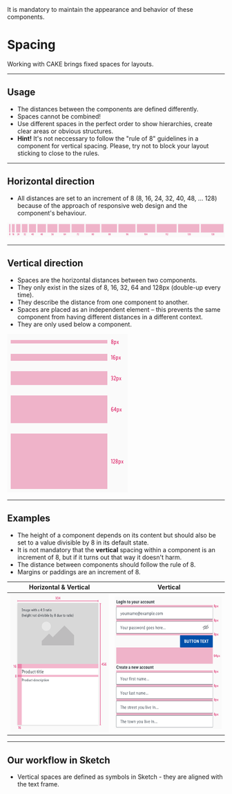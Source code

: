 <AlertWarning alertHeadline="Not modifiable">
It is mandatory to maintain the appearance and behavior of these components.
</AlertWarning>

# Spacing

Working with CAKE brings fixed spaces for layouts.

---

## Usage

- The distances between the components are defined differently.
- Spaces cannot be combined!
- Use different spaces in the perfect order to show hierarchies, create clear areas or obvious structures.
- **Hint!** It's not neccessary to follow the "rule of 8" guidelines in a component for vertical spacing. Please, try not to block your layout sticking to close to the rules.

---

## Horizontal direction

- All distances are set to an increment of 8 (8, 16, 24, 32, 40, 48, … 128) because of the approach of responsive web design and the component's behaviour.

![horizontal-spaces](assets/horizontal@1x.png)

---

## Vertical direction

- Spaces are the horizontal distances between two components.
- They only exist in the sizes of 8, 16, 32, 64 and 128px (double-up every time).
- They describe the distance from one component to another.
- Spaces are placed as an independent element – this prevents the same component from having different distances in a different context.
- They are only used below a component.

![vertical-spaces](assets/vertical@1x.png)

---

## Examples

- The height of a component depends on its content but should also be set to a value divisible by 8 in its default state.
- It is not mandatory that the **vertical** spacing within a component is an increment of 8, but if it turns out that way it doesn't harm.
- The distance between components should follow the rule of 8.
- Margins or paddings are an increment of 8.

| Horizontal & Vertical | Vertical |
|---|---|
| ![Example: Spaces](assets/example-1@1x.png) | ![Example: Spaces](assets/example-2@1x.png) |


---

## Our workflow in Sketch

- Vertical spaces are defined as symbols in Sketch - they are aligned with the text frame.
